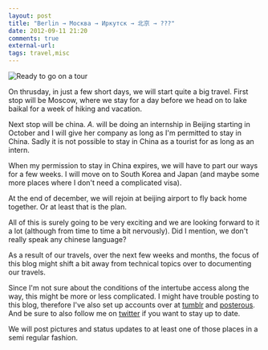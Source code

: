 ```yaml
---
layout: post
title: "Berlin → Москва → Иркутск → 北京 → ???"
date: 2012-09-11 21:20
comments: true
external-url: 
tags: travel,misc
---
```


![](http://25.media.tumblr.com/tumblr_madug76njY1rgtzh1o1_1280.jpg "Ready to go on a tour")

On thrusday, in just a few short days, we will start quite a big travel.
First stop will be Moscow, where we stay for a day before we head on to
lake baikal for a week of hiking and vacation.

Next stop will be china. _A._ will be doing an internship in Beijing
starting in October and I will give her company as long as I'm permitted
to stay in China. Sadly it is not possible to stay in China as a tourist
for as long as an intern.

When my permission to stay in China expires, we will have to part our
ways for a few weeks. I will move on to South Korea and Japan (and maybe
some more places where I don't need a complicated visa).

At the end of december, we will rejoin at beijing airport to fly back
home together. Or at least that is the plan.

All of this is surely going to be very exciting and we are looking
forward to it a lot (although from time to time a bit nervously). Did I
mention, we don't really speak any chinese language? 

As a result of our travels, over the next few weeks and months, the focus of
this blog might shift a bit away from technical topics over to
documenting our travels.

Since I'm not sure about the conditions of the intertube access along
the way, this might be more or less complicated. I might have trouble
posting to this blog, therefore I've also set up accounts over at
[tumblr](http://mo-gr.tumblr.com) and [posterous](http://mo-gr.posterous.com).
And be sure to also follow me on [twitter](http://twitter.com/mo_gr) if
you want to stay up to date.

We will post pictures and status updates to at least one of those places
in a semi regular fashion.

